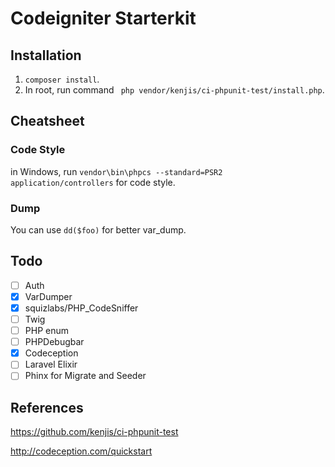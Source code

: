 # Codeigniter Starterkit

## Installation
 1. `composer install`.
 2. In root, run command ` php vendor/kenjis/ci-phpunit-test/install.php`.

## Cheatsheet

### Code Style
in Windows, run `vendor\bin\phpcs --standard=PSR2 application/controllers` for code style.

### Dump
You can use `dd($foo)` for better var_dump. 


## Todo
* [ ] Auth
* [X] VarDumper
* [X] squizlabs/PHP_CodeSniffer
* [ ] Twig
* [ ] PHP enum
* [ ] PHPDebugbar
* [X] Codeception
* [ ] Laravel Elixir
* [ ] Phinx for Migrate and Seeder

## References
 https://github.com/kenjis/ci-phpunit-test
	
 http://codeception.com/quickstart
